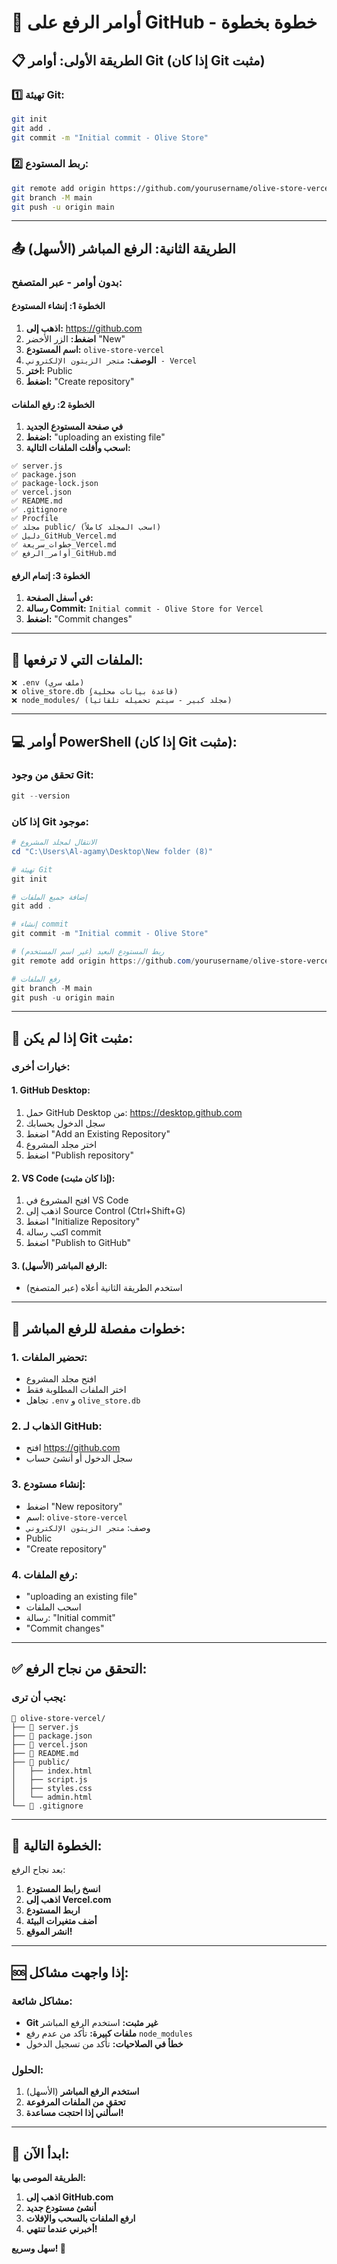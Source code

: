# 🐙 أوامر الرفع على GitHub - خطوة بخطوة

## 📋 **الطريقة الأولى: أوامر Git (إذا كان Git مثبت)**

### **1️⃣ تهيئة Git:**
```bash
git init
git add .
git commit -m "Initial commit - Olive Store"
```

### **2️⃣ ربط المستودع:**
```bash
git remote add origin https://github.com/yourusername/olive-store-vercel.git
git branch -M main
git push -u origin main
```

---

## 📤 **الطريقة الثانية: الرفع المباشر (الأسهل)**

### **بدون أوامر - عبر المتصفح:**

#### **الخطوة 1: إنشاء المستودع**
1. **اذهب إلى:** https://github.com
2. **اضغط:** الزر الأخضر "New"
3. **اسم المستودع:** `olive-store-vercel`
4. **الوصف:** `متجر الزيتون الإلكتروني - Vercel`
5. **اختر:** Public
6. **اضغط:** "Create repository"

#### **الخطوة 2: رفع الملفات**
1. **في صفحة المستودع الجديد**
2. **اضغط:** "uploading an existing file"
3. **اسحب وأفلت الملفات التالية:**

```
✅ server.js
✅ package.json
✅ package-lock.json
✅ vercel.json
✅ README.md
✅ .gitignore
✅ Procfile
✅ مجلد public/ (اسحب المجلد كاملاً)
✅ دليل_GitHub_Vercel.md
✅ خطوات_سريعة_Vercel.md
✅ أوامر_الرفع_GitHub.md
```

#### **الخطوة 3: إتمام الرفع**
1. **في أسفل الصفحة:**
2. **رسالة Commit:** `Initial commit - Olive Store for Vercel`
3. **اضغط:** "Commit changes"

---

## 🚫 **الملفات التي لا ترفعها:**

```
❌ .env (ملف سري)
❌ olive_store.db (قاعدة بيانات محلية)
❌ node_modules/ (مجلد كبير - سيتم تحميله تلقائياً)
```

---

## 💻 **أوامر PowerShell (إذا كان Git مثبت):**

### **تحقق من وجود Git:**
```powershell
git --version
```

### **إذا كان Git موجود:**
```powershell
# الانتقال لمجلد المشروع
cd "C:\Users\Al-agamy\Desktop\New folder (8)"

# تهيئة Git
git init

# إضافة جميع الملفات
git add .

# إنشاء commit
git commit -m "Initial commit - Olive Store"

# ربط المستودع البعيد (غير اسم المستخدم)
git remote add origin https://github.com/yourusername/olive-store-vercel.git

# رفع الملفات
git branch -M main
git push -u origin main
```

---

## 🔧 **إذا لم يكن Git مثبت:**

### **خيارات أخرى:**

#### **1. GitHub Desktop:**
1. حمل GitHub Desktop من: https://desktop.github.com
2. سجل الدخول بحسابك
3. اضغط "Add an Existing Repository"
4. اختر مجلد المشروع
5. اضغط "Publish repository"

#### **2. VS Code (إذا كان مثبت):**
1. افتح المشروع في VS Code
2. اذهب إلى Source Control (Ctrl+Shift+G)
3. اضغط "Initialize Repository"
4. اكتب رسالة commit
5. اضغط "Publish to GitHub"

#### **3. الرفع المباشر (الأسهل):**
- استخدم الطريقة الثانية أعلاه (عبر المتصفح)

---

## 📝 **خطوات مفصلة للرفع المباشر:**

### **1. تحضير الملفات:**
- افتح مجلد المشروع
- اختر الملفات المطلوبة فقط
- تجاهل `.env` و `olive_store.db`

### **2. الذهاب لـ GitHub:**
- افتح https://github.com
- سجل الدخول أو أنشئ حساب

### **3. إنشاء مستودع:**
- اضغط "New repository"
- اسم: `olive-store-vercel`
- وصف: `متجر الزيتون الإلكتروني`
- Public
- "Create repository"

### **4. رفع الملفات:**
- "uploading an existing file"
- اسحب الملفات
- رسالة: "Initial commit"
- "Commit changes"

---

## ✅ **التحقق من نجاح الرفع:**

### **يجب أن ترى:**
```
📁 olive-store-vercel/
├── 📄 server.js
├── 📄 package.json
├── 📄 vercel.json
├── 📄 README.md
├── 📁 public/
│   ├── index.html
│   ├── script.js
│   ├── styles.css
│   └── admin.html
└── 📄 .gitignore
```

---

## 🎯 **الخطوة التالية:**

بعد نجاح الرفع:
1. **انسخ رابط المستودع**
2. **اذهب إلى Vercel.com**
3. **اربط المستودع**
4. **أضف متغيرات البيئة**
5. **انشر الموقع!**

---

## 🆘 **إذا واجهت مشاكل:**

### **مشاكل شائعة:**
- **Git غير مثبت:** استخدم الرفع المباشر
- **ملفات كبيرة:** تأكد من عدم رفع `node_modules`
- **خطأ في الصلاحيات:** تأكد من تسجيل الدخول

### **الحلول:**
1. **استخدم الرفع المباشر** (الأسهل)
2. **تحقق من الملفات المرفوعة**
3. **اسألني إذا احتجت مساعدة!**

---

## 🚀 **ابدأ الآن:**

**الطريقة الموصى بها:**
1. **اذهب إلى GitHub.com**
2. **أنشئ مستودع جديد**
3. **ارفع الملفات بالسحب والإفلات**
4. **أخبرني عندما تنتهي!**

**سهل وسريع! 💪**